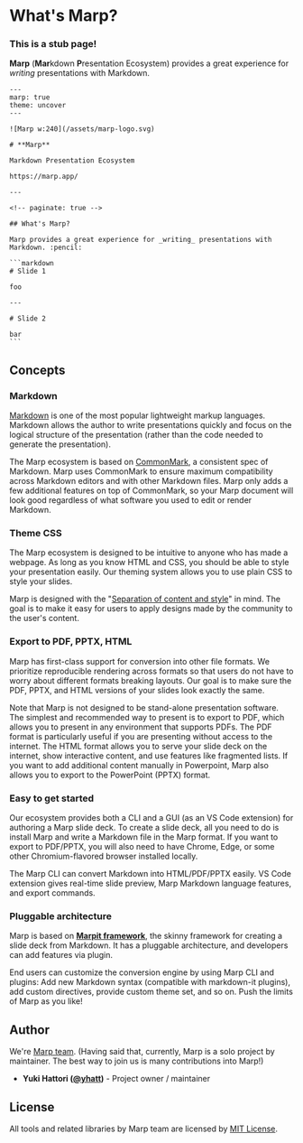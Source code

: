 # What's Marp?

### This is a stub page!

**Marp** (**Mar**kdown **P**resentation Ecosystem) provides a great experience for _writing_ presentations with Markdown.

````markdown:marp
---
marp: true
theme: uncover
---

![Marp w:240](/assets/marp-logo.svg)

# **Marp**

Markdown Presentation Ecosystem

https://marp.app/

---

<!-- paginate: true -->

## What's Marp?

Marp provides a great experience for _writing_ presentations with Markdown. :pencil:

```markdown
# Slide 1

foo

---

# Slide 2

bar
```
````

## Concepts

### Markdown

[Markdown] is one of the most popular lightweight markup languages. Markdown allows the author to write presentations quickly and focus on the logical structure of the presentation (rather than the code needed to generate the presentation).

The Marp ecosystem is based on [CommonMark], a consistent spec of Markdown. Marp uses CommonMark to ensure maximum compatibility across Markdown editors and with other Markdown files. Marp only adds a few additional features on top of CommonMark, so your Marp document will look good regardless of what software you used to edit or render Markdown. 

[markdown]: https://en.wikipedia.org/wiki/Markdown
[commonmark]: https://commonmark.org/

### Theme CSS

The Marp ecosystem is designed to be intuitive to anyone who has made a webpage. As long as you know HTML and CSS, you should be able to style your presentation easily. Our theming system allows you to use plain CSS to style your slides.

Marp is designed with the "[Separation of content and style](https://en.wikipedia.org/wiki/Separation_of_content_and_presentation)" in mind. The goal is to make it easy for users to apply designs made by the community to the user's content.

### Export to PDF, PPTX, HTML

Marp has first-class support for conversion into other file formats. We prioritize reproducible rendering across formats so that users do not have to worry about different formats breaking layouts. Our goal is to make sure the PDF, PPTX, and HTML versions of your slides look exactly the same.

Note that Marp is not designed to be stand-alone presentation software. The simplest and recommended way to present is to export to PDF, which allows you to present in any environment that supports PDFs. The PDF format is particularly useful if you are presenting without access to the internet. The HTML format allows you to serve your slide deck on the internet, show interactive content, and use features like fragmented lists.  If you want to add additional content manually in Powerpoint, Marp also allows you to export to the PowerPoint (PPTX) format. 

### Easy to get started

Our ecosystem provides both a CLI and a GUI (as an VS Code extension) for authoring a Marp slide deck. To create a slide deck, all you need to do is install Marp and write a Markdown file in the Marp format. If you want to export to PDF/PPTX, you will also need to have Chrome, Edge, or some other Chromium-flavored browser installed locally.

The Marp CLI can convert Markdown into HTML/PDF/PPTX easily. VS Code extension gives real-time slide preview, Marp Markdown language features, and export commands.

### Pluggable architecture

Marp is based on **[Marpit framework]**, the skinny framework for creating a slide deck from Markdown. It has a pluggable architecture, and developers can add features via plugin.

End users can customize the conversion engine by using Marp CLI and plugins: Add new Markdown syntax (compatible with markdown-it plugins), add custom directives, provide custom theme set, and so on. Push the limits of Marp as you like!

[marpit framework]: https://marpit.marp.app

## Author

We're [Marp team](https://github.com/marp-team). (Having said that, currently, Marp is a solo project by maintainer. The best way to join us is many contributions into Marp!)

- **Yuki Hattori ([@yhatt](https://github.com/yhatt))** - Project owner / maintainer

## License

All tools and related libraries by Marp team are licensed by [MIT License](https://github.com/marp-team/marp/blob/main/LICENSE).

